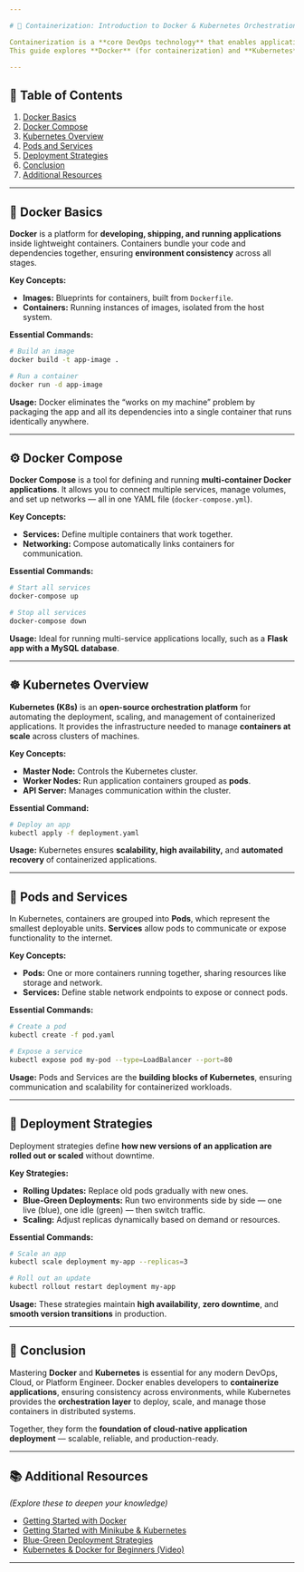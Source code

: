 ```yaml
---

# 🐳 Containerization: Introduction to Docker & Kubernetes Orchestration

Containerization is a **core DevOps technology** that enables applications to run in isolated environments, ensuring consistent deployment across development, testing, and production.
This guide explores **Docker** (for containerization) and **Kubernetes** (for orchestration), the two most essential tools for modern, scalable infrastructure management.

---
```


## 🧩 Table of Contents

1. [Docker Basics](#-docker-basics)
2. [Docker Compose](#-docker-compose)
3. [Kubernetes Overview](#-kubernetes-overview)
4. [Pods and Services](#-pods-and-services)
5. [Deployment Strategies](#-deployment-strategies)
6. [Conclusion](#-conclusion)
7. [Additional Resources](#-additional-resources)

---

## 🐋 Docker Basics

**Docker** is a platform for **developing, shipping, and running applications** inside lightweight containers.
Containers bundle your code and dependencies together, ensuring **environment consistency** across all stages.

**Key Concepts:**

* **Images:** Blueprints for containers, built from `Dockerfile`.
* **Containers:** Running instances of images, isolated from the host system.

**Essential Commands:**

```bash
# Build an image
docker build -t app-image .

# Run a container
docker run -d app-image
```

**Usage:**
Docker eliminates the “works on my machine” problem by packaging the app and all its dependencies into a single container that runs identically anywhere.

---

## ⚙️ Docker Compose

**Docker Compose** is a tool for defining and running **multi-container Docker applications**.
It allows you to connect multiple services, manage volumes, and set up networks — all in one YAML file (`docker-compose.yml`).

**Key Concepts:**

* **Services:** Define multiple containers that work together.
* **Networking:** Compose automatically links containers for communication.

**Essential Commands:**

```bash
# Start all services
docker-compose up

# Stop all services
docker-compose down
```

**Usage:**
Ideal for running multi-service applications locally, such as a **Flask app with a MySQL database**.

---

## ☸️ Kubernetes Overview

**Kubernetes (K8s)** is an **open-source orchestration platform** for automating the deployment, scaling, and management of containerized applications.
It provides the infrastructure needed to manage **containers at scale** across clusters of machines.

**Key Concepts:**

* **Master Node:** Controls the Kubernetes cluster.
* **Worker Nodes:** Run application containers grouped as **pods**.
* **API Server:** Manages communication within the cluster.

**Essential Command:**

```bash
# Deploy an app
kubectl apply -f deployment.yaml
```

**Usage:**
Kubernetes ensures **scalability, high availability,** and **automated recovery** of containerized applications.

---

## 🧱 Pods and Services

In Kubernetes, containers are grouped into **Pods**, which represent the smallest deployable units.
**Services** allow pods to communicate or expose functionality to the internet.

**Key Concepts:**

* **Pods:** One or more containers running together, sharing resources like storage and network.
* **Services:** Define stable network endpoints to expose or connect pods.

**Essential Commands:**

```bash
# Create a pod
kubectl create -f pod.yaml

# Expose a service
kubectl expose pod my-pod --type=LoadBalancer --port=80
```

**Usage:**
Pods and Services are the **building blocks of Kubernetes**, ensuring communication and scalability for containerized workloads.

---

## 🚀 Deployment Strategies

Deployment strategies define **how new versions of an application are rolled out or scaled** without downtime.

**Key Strategies:**

* **Rolling Updates:** Replace old pods gradually with new ones.
* **Blue-Green Deployments:** Run two environments side by side — one live (blue), one idle (green) — then switch traffic.
* **Scaling:** Adjust replicas dynamically based on demand or resources.

**Essential Commands:**

```bash
# Scale an app
kubectl scale deployment my-app --replicas=3

# Roll out an update
kubectl rollout restart deployment my-app
```

**Usage:**
These strategies maintain **high availability**, **zero downtime**, and **smooth version transitions** in production.

---

## 🧠 Conclusion

Mastering **Docker** and **Kubernetes** is essential for any modern DevOps, Cloud, or Platform Engineer.
Docker enables developers to **containerize applications**, ensuring consistency across environments, while Kubernetes provides the **orchestration layer** to deploy, scale, and manage those containers in distributed systems.

Together, they form the **foundation of cloud-native application deployment** — scalable, reliable, and production-ready.

---

## 📚 Additional Resources

*(Explore these to deepen your knowledge)*

* [Getting Started with Docker](https://docs.docker.com/get-started/)
* [Getting Started with Minikube & Kubernetes](https://kubernetes.io/docs/tutorials/kubernetes-basics/)
* [Blue-Green Deployment Strategies](https://martinfowler.com/bliki/BlueGreenDeployment.html)
* [Kubernetes & Docker for Beginners (Video)](https://www.youtube.com/watch?v=kTp5xUtcalw)

---
